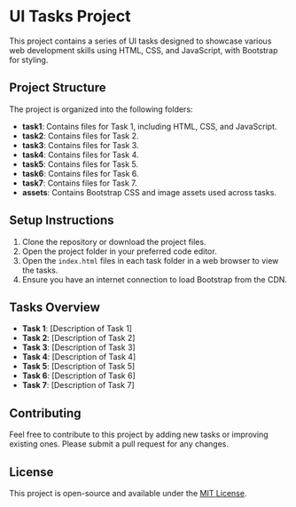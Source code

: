 # UI Tasks Project

This project contains a series of UI tasks designed to showcase various web development skills using HTML, CSS, and JavaScript, with Bootstrap for styling.

## Project Structure

The project is organized into the following folders:

- **task1**: Contains files for Task 1, including HTML, CSS, and JavaScript.
- **task2**: Contains files for Task 2.
- **task3**: Contains files for Task 3.
- **task4**: Contains files for Task 4.
- **task5**: Contains files for Task 5.
- **task6**: Contains files for Task 6.
- **task7**: Contains files for Task 7.
- **assets**: Contains Bootstrap CSS and image assets used across tasks.

## Setup Instructions

1. Clone the repository or download the project files.
2. Open the project folder in your preferred code editor.
3. Open the `index.html` files in each task folder in a web browser to view the tasks.
4. Ensure you have an internet connection to load Bootstrap from the CDN.

## Tasks Overview

- **Task 1**: [Description of Task 1]
- **Task 2**: [Description of Task 2]
- **Task 3**: [Description of Task 3]
- **Task 4**: [Description of Task 4]
- **Task 5**: [Description of Task 5]
- **Task 6**: [Description of Task 6]
- **Task 7**: [Description of Task 7]

## Contributing

Feel free to contribute to this project by adding new tasks or improving existing ones. Please submit a pull request for any changes.

## License

This project is open-source and available under the [MIT License](LICENSE).